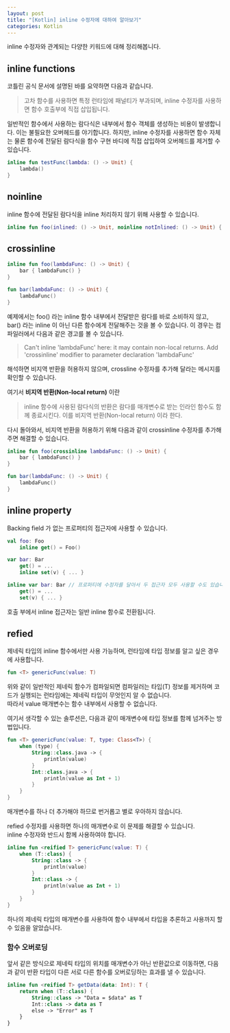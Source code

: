 ```yaml
---
layout: post
title: "[Kotlin] inline 수정자에 대하여 알아보기"
categories: Kotlin
---
```


inline 수정자와 관계되는 다양한 키워드에 대해 정리해봅니다.

## inline functions

코틀린 공식 문서에 설명된 바를 요약하면 다음과 같습니다.

>고차 함수를 사용하면 특정 런타임에 패널티가 부과되며, inline 수정자를 사용하면 함수 호출부에 직접 삽입됩니다.

일반적인 함수에서 사용하는 람다식은 내부에서 함수 객체를 생성하는 비용이 발생합니다.
이는 불필요한 오버헤드를 야기합니다.
하지만, inline 수정자를 사용하면 함수 자체는 물론 함수에 전달된 람다식을 함수 구현 바디에 직접 삽입하여 오버헤드를 제거할 수 있습니다.

~~~kotlin
inline fun testFunc(lambda: () -> Unit) {
    lambda()
}
~~~

## noinline

inline 함수에 전달된 람다식을 inline 처리하지 않기 위해 사용할 수 있습니다.

~~~kotlin
inline fun foo(inlined: () -> Unit, noinline notInlined: () -> Unit) { ... }
~~~

## crossinline

~~~kotlin
inline fun foo(lambdaFunc: () -> Unit) {
    bar { lambdaFunc() }
}

fun bar(lambdaFunc: () -> Unit) {
    lambdaFunc()
}
~~~

예제에서는 foo() 라는 inline 함수 내부에서 전달받은 람다를 바로 소비하지 않고, bar() 라는 inline 이 아닌 다른 함수에게 전달해주는 것을 볼 수 있습니다.
이 경우는 컴파일러에서 다음과 같은 경고를 볼 수 있습니다.

>Can't inline 'lambdaFunc' here: it may contain non-local returns. Add 'crossinline' modifier to parameter declaration 'lambdaFunc'

해석하면 비지역 반환을 허용하지 않으며, crossline 수정자를 추가해 달라는 메시지를 확인할 수 있습니다.

여기서 **비지역 반환(Non-local return)** 이란

> inline 함수에 사용된 람다식의 반환은 람다를 매개변수로 받는 인라인 함수도 함께 종료시킨다. 이를 비지역 반환(Non-local return) 이라 한다.

다시 돌아와서, 비지역 반환을 허용하기 위해 다음과 같이 crossinline 수정자를 추가해주면 해결할 수 있습니다.

~~~kotlin
inline fun foo(crossinline lambdaFunc: () -> Unit) {
    bar { lambdaFunc() }
}

fun bar(lambdaFunc: () -> Unit) {
    lambdaFunc()
}
~~~

## inline property

Backing field 가 없는 프로퍼티의 접근자에 사용할 수 있습니다.

~~~kotlin
val foo: Foo
    inline get() = Foo()

var bar: Bar
    get() = ...
    inline set(v) { ... }

inline var bar: Bar // 프로퍼티에 수정자를 달아서 두 접근자 모두 사용할 수도 있습니다.
    get() = ...
    set(v) { ... }
~~~
호출 부에서 inline 접근자는 일반 inline 함수로 전환됩니다.

## refied

제네릭 타입의 inline 함수에서만 사용 가능하며, 런타임에 타입 정보를 알고 싶은 경우에 사용합니다.

~~~kotlin
fun <T> genericFunc(value: T)
~~~

위와 같이 일반적인 제네릭 함수가 컴파일되면 컴파일러는 타입(T) 정보를 제거하며 코드가 실행되는 런타임에는 제네릭 타입이 무엇인지 알 수 없습니다.  
따라서 value 매개변수는 함수 내부에서 사용할 수 없습니다.

여기서 생각할 수 있는 솔루션은, 다음과 같이 매개변수에 타입 정보를 함께 넘겨주는 방법입니다.

~~~kotlin
fun <T> genericFunc(value: T, type: Class<T>) {
    when (type) {
        String::class.java -> {
            println(value)
        }
        Int::class.java -> {
            println(value as Int + 1)
        }
    }
}
~~~

매개변수를 하나 더 추가해야 하므로 번거롭고 별로 우아하지 않습니다.

refied 수정자를 사용하면 하나의 매개변수로 이 문제를 해결할 수 있습니다.  
inline 수정자와 반드시 함께 사용하여야 합니다.

~~~kotlin
inline fun <reified T> genericFunc(value: T) {
    when (T::class) {
        String::class -> {
            println(value)
        }
        Int::class -> {
            println(value as Int + 1)            
        }
    }
}
~~~

하나의 제네릭 타입의 매개변수를 사용하여 함수 내부에서 타입을 추론하고 사용까지 할 수 있음을 알았습니다.

### 함수 오버로딩

앞서 같은 방식으로 제네릭 타입의 위치를 매개변수가 아닌 반환값으로 이동하면, 다음과 같이 반환 타입이 다른 서로 다른 함수를 오버로딩하는 효과를 낼 수 있습니다.

~~~kotlin
inline fun <reified T> getData(data: Int): T {
    return when (T::class) {
        String::class -> "Data = $data" as T
        Int::class -> data as T
        else -> "Error" as T
    }
}
~~~